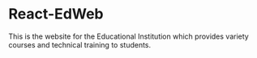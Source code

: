 # React-EdWeb
This is the website for the Educational Institution which provides variety courses and technical training to students.
